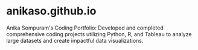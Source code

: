 # anikaso.github.io
Anika Sompuram's Coding Portfolio: Developed and completed comprehensive coding projects utilizing Python, R, and Tableau to analyze large datasets and create impactful data visualizations.
